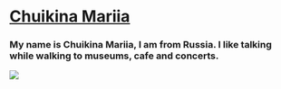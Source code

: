 # [Chuikina Mariia](https://github.com/ChuikinaMaria)
### My name is Chuikina Mariia, I am from Russia. I like talking while walking to museums, cafe and concerts.
<img src="https://user-images.githubusercontent.com/55059864/64988324-7edec480-d8cb-11e9-9ccc-4c83c72e5aa5.jpg">